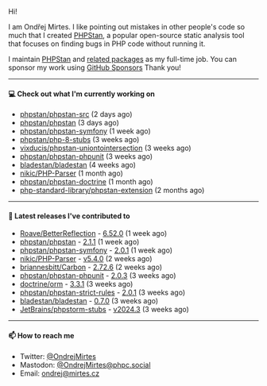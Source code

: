 Hi!

I am Ondřej Mirtes. I like pointing out mistakes in other people's code so much that I created [PHPStan](https://phpstan.org/), a popular open-source static analysis tool that focuses on finding bugs in PHP code without running it.

I maintain [PHPStan](https://github.com/phpstan/phpstan) and [related packages](https://github.com/phpstan/) as my full-time job. You can sponsor my work using [GitHub Sponsors](https://github.com/sponsors/ondrejmirtes) Thank you!

---

#### 💻 Check out what I'm currently working on

- [phpstan/phpstan-src](https://github.com/phpstan/phpstan-src) (2 days ago)
- [phpstan/phpstan](https://github.com/phpstan/phpstan) (3 days ago)
- [phpstan/phpstan-symfony](https://github.com/phpstan/phpstan-symfony) (1 week ago)
- [phpstan/php-8-stubs](https://github.com/phpstan/php-8-stubs) (3 weeks ago)
- [vixducis/phpstan-uniontointersection](https://github.com/vixducis/phpstan-uniontointersection) (3 weeks ago)
- [phpstan/phpstan-phpunit](https://github.com/phpstan/phpstan-phpunit) (3 weeks ago)
- [bladestan/bladestan](https://github.com/bladestan/bladestan) (4 weeks ago)
- [nikic/PHP-Parser](https://github.com/nikic/PHP-Parser) (1 month ago)
- [phpstan/phpstan-doctrine](https://github.com/phpstan/phpstan-doctrine) (1 month ago)
- [php-standard-library/phpstan-extension](https://github.com/php-standard-library/phpstan-extension) (2 months ago)

---

#### 🔭 Latest releases I've contributed to

- [Roave/BetterReflection](https://github.com/Roave/BetterReflection) - [6.52.0](https://github.com/Roave/BetterReflection/releases/tag/6.52.0) (1 week ago)
- [phpstan/phpstan](https://github.com/phpstan/phpstan) - [2.1.1](https://github.com/phpstan/phpstan/releases/tag/2.1.1) (1 week ago)
- [phpstan/phpstan-symfony](https://github.com/phpstan/phpstan-symfony) - [2.0.1](https://github.com/phpstan/phpstan-symfony/releases/tag/2.0.1) (1 week ago)
- [nikic/PHP-Parser](https://github.com/nikic/PHP-Parser) - [v5.4.0](https://github.com/nikic/PHP-Parser/releases/tag/v5.4.0) (2 weeks ago)
- [briannesbitt/Carbon](https://github.com/briannesbitt/Carbon) - [2.72.6](https://github.com/briannesbitt/Carbon/releases/tag/2.72.6) (2 weeks ago)
- [phpstan/phpstan-phpunit](https://github.com/phpstan/phpstan-phpunit) - [2.0.3](https://github.com/phpstan/phpstan-phpunit/releases/tag/2.0.3) (3 weeks ago)
- [doctrine/orm](https://github.com/doctrine/orm) - [3.3.1](https://github.com/doctrine/orm/releases/tag/3.3.1) (3 weeks ago)
- [phpstan/phpstan-strict-rules](https://github.com/phpstan/phpstan-strict-rules) - [2.0.1](https://github.com/phpstan/phpstan-strict-rules/releases/tag/2.0.1) (3 weeks ago)
- [bladestan/bladestan](https://github.com/bladestan/bladestan) - [0.7.0](https://github.com/bladestan/bladestan/releases/tag/0.7.0) (3 weeks ago)
- [JetBrains/phpstorm-stubs](https://github.com/JetBrains/phpstorm-stubs) - [v2024.3](https://github.com/JetBrains/phpstorm-stubs/releases/tag/v2024.3) (3 weeks ago)

---

#### 📫 How to reach me

- Twitter: [@OndrejMirtes](https://twitter.com/ondrejmirtes)
- Mastodon: [@OndrejMirtes@phpc.social](https://phpc.social/@OndrejMirtes)
- Email: [ondrej@mirtes.cz](mailto:ondrej@mirtes.cz)
